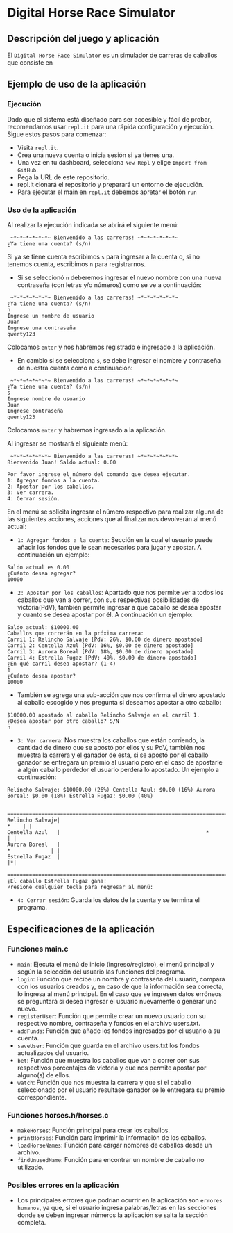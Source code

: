 # Digital Horse Race Simulator

## Descripción del juego y aplicación
El `Digital Horse Race Simulator` es un simulador de carreras de caballos que consiste en 

## Ejemplo de uso de la aplicación
### Ejecución
Dado que el sistema está diseñado para ser accesible y fácil de probar, recomendamos usar `repl.it` para una rápida configuración y ejecución. Sigue estos pasos para comenzar:
* Visita `repl.it`.
* Crea una nueva cuenta o inicia sesión si ya tienes una.
* Una vez en tu dashboard, selecciona `New Repl` y elige `Import from GitHub`.
* Pega la URL de este repositorio.
* repl.it clonará el repositorio y preparará un entorno de ejecución.
* Para ejecutar el main en `repl.it` debemos apretar el botón `run`

### Uso de la aplicación
Al realizar la ejecución indicada se abrirá el siguiente menú:
````
 ~*~*~*~*~*~*~ Bienvenido a las carreras! ~*~*~*~*~*~*~ 
¿Ya tiene una cuenta? (s/n)
````
Si ya se tiene cuenta escribimos `s` para ingresar a la cuenta o, si no tenemos cuenta, escribimos `n` para registrarnos.

* Si se seleccionó `n` deberemos ingresar el nuevo nombre con una nueva contraseña (con letras y/o números) como se ve a continuación:
````
 ~*~*~*~*~*~*~ Bienvenido a las carreras! ~*~*~*~*~*~*~ 
¿Ya tiene una cuenta? (s/n)
n
Ingrese un nombre de usuario
Juan
Ingrese una contraseña
qwerty123
````
Colocamos `enter` y nos habremos registrado e ingresado a la aplicación.

* En cambio si se selecciona `s`, se debe ingresar el nombre y contraseña de nuestra cuenta como a continuación:
````
 ~*~*~*~*~*~*~ Bienvenido a las carreras! ~*~*~*~*~*~*~ 
¿Ya tiene una cuenta? (s/n)
s
Ingrese nombre de usuario
Juan
Ingrese contraseña
qwerty123
````
Colocamos `enter` y habremos ingresado a la aplicación.

Al ingresar se mostrará el siguiente menú:
````
 ~*~*~*~*~*~*~ Bienvenido a las carreras! ~*~*~*~*~*~*~ 
Bienvenido Juan! Saldo actual: 0.00

Por favor ingrese el número del comando que desea ejecutar.
1: Agregar fondos a la cuenta.
2: Apostar por los caballos.
3: Ver carrera.
4: Cerrar sesión.
````
En el menú se solicita ingresar el número respectivo para realizar alguna de las siguientes acciones, acciones que al finalizar nos devolverán al menú actual:

* `1: Agregar fondos a la cuenta`: Sección en la cual el usuario puede añadir los fondos que le sean necesarios para jugar y apostar. A continuación un ejemplo:
````
Saldo actual es 0.00
¿Cuánto desea agregar?
10000
````
* `2: Apostar por los caballos`: Apartado que nos permite ver a todos los caballos que van a correr, con sus respectivas posibilidades de victoria(PdV), también permite ingresar a que caballo se desea apostar y cuanto se desea apostar por él. A continuación un ejemplo:
````
Saldo actual: $10000.00
Caballos que correrán en la próxima carrera:
Carril 1: Relincho Salvaje [PdV: 26%, $0.00 de dinero apostado]
Carril 2: Centella Azul [PdV: 16%, $0.00 de dinero apostado]
Carril 3: Aurora Boreal [PdV: 18%, $0.00 de dinero apostado]
Carril 4: Estrella Fugaz [PdV: 40%, $0.00 de dinero apostado]
¿En qué carril desea apostar? (1-4)
1
¿Cuánto desea apostar?
10000
````
* También se agrega una sub-acción que nos confirma el dinero apostado al caballo escogido y nos pregunta si deseamos apostar a otro caballo:
````
$10000.00 apostado al caballo Relincho Salvaje en el carril 1.
¿Desea apostar por otro caballo? S/N
n
````
* `3: Ver carrera`: Nos muestra los caballos que están corriendo, la cantidad de dinero que se apostó por ellos y su PdV, también nos muestra la carrera y el ganador de esta, si se apostó por el caballo ganador se entregara un premio al usuario pero en el caso de apostarle a algún caballo perdedor el usuario perderá lo apostado. Un ejemplo a continuación:
````
Relincho Salvaje: $10000.00 (26%) Centella Azul: $0.00 (16%) Aurora Boreal: $0.00 (18%) Estrella Fugaz: $0.00 (40%) 

                =============================================================================
Relincho Salvaje|                                                                    *    | |
Centella Azul   |                                               *                         | |
Aurora Boreal   |                                                           *             | |
Estrella Fugaz  |                                                                         |*|
                =============================================================================
¡El caballo Estrella Fugaz gana! 
Presione cualquier tecla para regresar al menú:
````
* `4: Cerrar sesión`: Guarda los datos de la cuenta y se termina el programa.

## Especificaciones de la aplicación
### Funciones main.c
* `main`: Ejecuta el menú de inicio (ingreso/registro), el menú principal y según la selección del usuario las funciones del programa.
* `login`: Función que recibe un nombre y contraseña del usuario, compara con los usuarios creados y, en caso de que la información sea correcta, lo ingresa al menú principal. En el caso que se ingresen datos erróneos se preguntará si desea ingresar el usuario nuevamente o generar uno nuevo.
* `registerUser`: Función que permite crear un nuevo usuario con su respectivo nombre, contraseña y fondos en el archivo users.txt.
* `addFunds`: Función que añade los fondos ingresados por el usuario a su cuenta.
* `saveUser`: Función que guarda en el archivo users.txt los fondos actualizados del usuario.
* `bet`: Función que muestra los caballos que van a correr con sus respectivos porcentajes de victoria y que nos permite apostar por alguno(s) de ellos.
* `watch`: Función que nos muestra la carrera y que si el caballo seleccionado por el usuario resultase ganador se le entregara su premio correspondiente.
### Funciones horses.h/horses.c
* `makeHorses`: Función principal para crear los caballos.
* `printHorses`: Función para imprimir la información de los caballos.
* `loadHorseNames`: Función para cargar nombres de caballos desde un archivo.
* `findUnusedName`: Función para encontrar un nombre de caballo no utilizado.

### Posibles errores en la aplicación
* Los principales errores que podrían ocurrir en la aplicación son `errores humanos`, ya que, si el usuario ingresa palabras/letras en las secciones donde se deben ingresar números la aplicación se salta la sección completa.